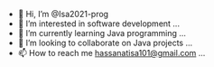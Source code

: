 - 👋 Hi, I’m @Isa2021-prog
- 👀 I’m interested in software development ...
- 🌱 I’m currently learning Java programming ...
- 💞️ I’m looking to collaborate on Java projects ...
- 📫 How to reach me hassanatisa101@gmail.com ...

<!---
Isa2021-prog/Isa2021-prog is a ✨ special ✨ repository because its `README.md` (this file) appears on your GitHub profile.
You can click the Preview link to take a look at your changes.
--->
